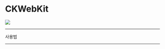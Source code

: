 # CKWebKit

[![](https://jitpack.io/v/Hwan3434/CKWebKit.svg)](https://jitpack.io/#Hwan3434/CKWebKit)

----------------------------------------------------------------------------------------------------

사용법

----------------------------------------------------------------------------------------------------

